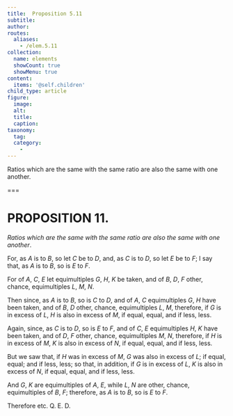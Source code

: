 ```yaml
---
title:  Proposition 5.11
subtitle: 
author:
routes:
  aliases:
    - /elem.5.11
collection:
  name: elements
  showCount: true
  showMenu: true
content:
  items: '@self.children'
child_type: article
figure:
  image:
  alt:
  title:
  caption:
taxonomy:
  tag:
  category:
    - 
---
```


<p><emph>Ratios which are the same with the same ratio are also the same with one another</emph>. </p>

===

<pb n="158"/><h1>PROPOSITION 11.</h1>
<p><em>Ratios which are the same with the same ratio are also the same with one another</em>. </p>

<p>For, as <em>A</em> is to <em>B</em>, so let <em>C</em> be to <em>D</em>, and, as <em>C</em> is to <em>D</em>, so let <em>E</em> be to <em>F</em>; I say that, as <em>A</em> is to <em>B</em>, so is <em>E</em> to <em>F</em>. 
      </p>

<p>For of <em>A</em>, <em>C</em>, <em>E</em> let equimultiples <em>G</em>, <em>H</em>, <em>K</em> be taken, and of <em>B</em>, <em>D</em>, <em>F</em> other, chance, equimultiples <em>L</em>, <em>M</em>, <em>N</em>. </p>

<p>Then since, as <em>A</em> is to <em>B</em>, so is <em>C</em> to <em>D</em>, and of <em>A</em>, <em>C</em> equimultiples <em>G</em>, <em>H</em> have been taken, and of <em>B</em>, <em>D</em> other, chance, equimultiples <em>L</em>, <em>M</em>, therefore, if <em>G</em> is in excess of <em>L</em>, <em>H</em> is also in excess of <em>M</em>, if equal, equal, and if less, less. </p>

<p>Again, since, as <em>C</em> is to <em>D</em>, so is <em>E</em> to <em>F</em>, and of <em>C</em>, <em>E</em> equimultiples <em>H</em>, <em>K</em> have been taken, and of <em>D</em>, <em>F</em> other, chance, equimultiples <em>M</em>, <em>N</em>, therefore, if <em>H</em> is in excess of <em>M</em>, <em>K</em> is also in excess of <em>N</em>, if equal, equal, and if less, less. </p>

<p>But we saw that, if <em>H</em> was in excess of <em>M</em>, <em>G</em> was also in excess of <em>L</em>; if equal, equal; and if less, less; so that, in addition, if <em>G</em> is in excess of <em>L</em>, <em>K</em> is also in excess of <em>N</em>, if equal, equal, and if less, less. </p>

<p>And <em>G</em>, <em>K</em> are equimultiples of <em>A</em>, <em>E</em>, while <em>L</em>, <em>N</em> are other, chance, equimultiples of <em>B</em>, <em>F</em>; <span class="center">therefore, as <em>A</em> is to <em>B</em>, so is <em>E</em> to <em>F</em>.</span>
      </p>

<p>Therefore etc. Q. E. D.</p>
